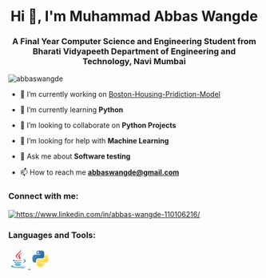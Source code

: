 <h1 align="center">Hi 👋, I'm Muhammad Abbas Wangde</h1>
<h3 align="center">A Final Year Computer Science and Engineering Student from Bharati Vidyapeeth Department of Engineering and Technology, Navi Mumbai</h3>

<p align="left"> <img src="https://komarev.com/ghpvc/?username=abbaswangde&label=Profile%20views&color=0e75b6&style=flat" alt="abbaswangde" /> </p>

- 🔭 I’m currently working on [Boston-Housing-Pridiction-Model](https://github.com/abbaswangde/Boston-Housing-Pridiction-Model)

- 🌱 I’m currently learning **Python**

- 👯 I’m looking to collaborate on **Python Projects**

- 🤝 I’m looking for help with **Machine Learning**

- 💬 Ask me about **Software testing**

- 📫 How to reach me **abbaswangde@gmail.com**

<h3 align="left">Connect with me:</h3>
<p align="left">
<a href="https://linkedin.com/in/https://www.linkedin.com/in/abbas-wangde-110106216/" target="blank"><img align="center" src="https://raw.githubusercontent.com/rahuldkjain/github-profile-readme-generator/master/src/images/icons/Social/linked-in-alt.svg" alt="https://www.linkedin.com/in/abbas-wangde-110106216/" height="30" width="40" /></a>
</p>

<h3 align="left">Languages and Tools:</h3>
<p align="left"> <a href="https://www.java.com" target="_blank" rel="noreferrer"> <img src="https://raw.githubusercontent.com/devicons/devicon/master/icons/java/java-original.svg" alt="java" width="40" height="40"/> </a> <a href="https://www.python.org" target="_blank" rel="noreferrer"> <img src="https://raw.githubusercontent.com/devicons/devicon/master/icons/python/python-original.svg" alt="python" width="40" height="40"/> </a> </p>

